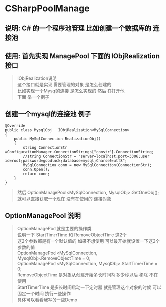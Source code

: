 # CSharpPoolManage

## 说明: C# 的一个程序池管理 比如创建一个数据库的 连接池

## 使用: 首先实现 ManagePool 下面的 IObjRealization 接口
> IObjRealization说明    
> 这个接口就是实现 需要管理的对象 是怎么创建的  
> 比如实现一个Mysql的连接 是怎么实现的 然后 在打开他  
> 下面 举一个例子  

## 创建一个mysql的连接池 例子

```
@Override
public class MysqlObj : IObjRealization<MySqlConnection>
{
    public MySqlConnection RealizationObj()
    {
        string ConnectionStr =ConfigurationManager.ConnectionStrings["constr"].ConnectionString;
        //string ConnectionStr = "server=localhost;port=3306;user id=root;password=goodluck;database=mysql;Charset=utf8";
        MySqlConnection conn = new MySqlConnection(ConnectionStr);
        conn.Open();
        return conn;
    }
}
```

> 然后 OptionManagePool<MySqlConnection, MysqlObj>.GetOneObj(); 就可以直接获取一个现在 没有在使用的 连接对象

## OptionManagePool 说明
> OptionManagePool就是主要的操作类  
> 说明一下 StartTimerTime 和 RemoveObjectTime 这2个  
> 这2个参数都是有一个默认值的 如果不想使用 可以最开始就设置一下这2个参数的值  
> OptionManagePool<MySqlConnection, MysqlObj>.RemoveObjectTime = 0;  
> OptionManagePool<MySqlConnection, MysqlObj>.StartTimerTime = 0;  
> RemoveObjectTime 是对象从创建开始多长时间内 多少秒以后 移除 不在使用  
> StartTimerTime 是多长时间启动一下定时器 就是管理这个对象的时候 可以固定一个时间 执行一些操作  
> 具体可以看看我写的一些Demo  

